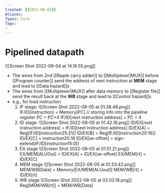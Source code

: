 ```yaml
---
Created: [[2022-08-05]]
Aliases: 
Types: Card
Tags: 
- 
---
```

# Pipelined datapath
![[Screen Shot 2022-08-04 at 14.16.55.png]]
- The wires from 2nd [[Ripple carry adder]] to [[Multiplexer|MUX]] before [[Program counter]] send the address of next instruction at **MEM** stage and lead to [[Data hazard]]s
- The wires from [[Multiplexer|MUX]] after data memory to [[Register file]] send the result back at the **WB** stage and lead to [[Control hazard]]s
- e.g., for load instruction
  1. IF stage: 
     ![[Screen Shot 2022-08-05 at 01.38.48.png]]
     IF/ID[instruction] = Memory[PC]  // storing info into the pipeline register
     PC = PC+4
     IF/ID[next instruction address] = PC + 4
  2. ID stage: 
     ![[Screen Shot 2022-08-05 at 01.42.18.png]]
     ID/EX[next instruction address] = IF/ID[next instruction address]
     ID/EX[A] = Reg[IF/ID[instruction25:21]]
     ID/EX[B] = Reg[IF/ID[instruction20:16]]
     ID/EX[C] = instruction20:16
     ID/EX[se-offset] = sign-extend(IF/ID[instruction15:0])
  3. EX stage
     ![[Screen Shot 2022-08-05 at 01.51.21.png]]
     EX/MEM[ALUOut] = ID/EX[A] + ID/EX[se-offset]
     EX/MEM[rt] = ID/EX[C]
  4. MEM stage
     ![[Screen Shot 2022-08-05 at 01.53.42.png]]
     MEM/WB[Data] = Memory[EX/MEM[ALUout]]
     MEM/WB[rt] = ID/EX[rt]
  5. WB stage
     ![[Screen Shot 2022-08-05 at 02.03.18.png]]
     Reg[MEM/WB[rt]] = MEM/WB[Data]